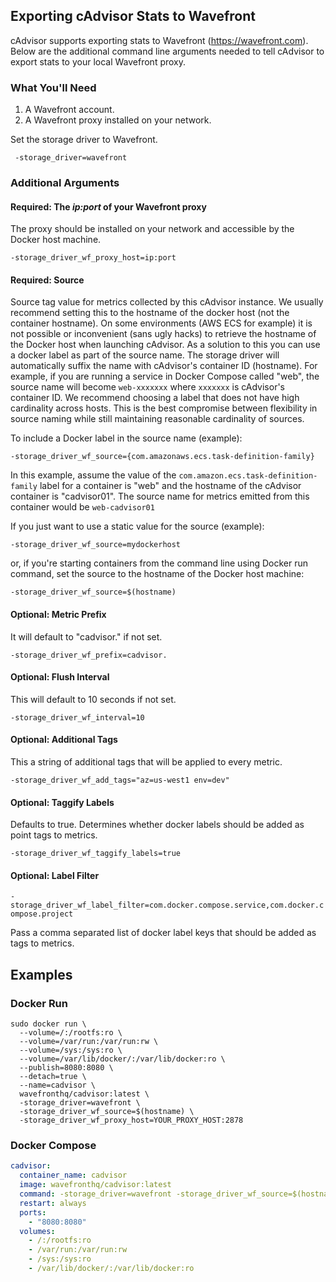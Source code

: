 
## Exporting cAdvisor Stats to Wavefront

cAdvisor supports exporting stats to Wavefront (https://wavefront.com). Below are the additional command line arguments needed to tell cAdvisor to export stats to your local Wavefront proxy.

### What You'll Need
1. A Wavefront account.
2. A Wavefront proxy installed on your network.

Set the storage driver to Wavefront.

` -storage_driver=wavefront`

### Additional Arguments

#### Required: The *ip:port* of your Wavefront proxy

The proxy should be installed on your network and accessible by the Docker host machine.

 `-storage_driver_wf_proxy_host=ip:port`

#### Required: Source

Source tag value for metrics collected by this cAdvisor instance. We usually recommend setting this to the hostname of the docker host (not the container hostname). On some environments
(AWS ECS for example) it is not possible or inconvenient (sans ugly hacks) to retrieve the hostname of the Docker host when launching cAdvisor. As a solution to this you can use a docker label
as part of the source name. The storage driver will automatically suffix the name with cAdvisor's container ID (hostname). For example, if you are running a service in Docker Compose called "web",
the source name will become `web-xxxxxxx` where `xxxxxxx` is cAdvisor's container ID. We recommend choosing a label that does not have high cardinality across hosts.
This is the best compromise between flexibility in source naming while still maintaining reasonable cardinality of sources.

To include a Docker label in the source name (example):

`-storage_driver_wf_source={com.amazonaws.ecs.task-definition-family}`

In this example, assume the value of the `com.amazon.ecs.task-definition-family` label for a container is "web" and the hostname of the cAdvisor container is "cadvisor01". The source name for metrics emitted from this container would be `web-cadvisor01`

If you just want to use a static value for the source (example):

`-storage_driver_wf_source=mydockerhost`

or, if you're starting containers from the command line using Docker run command, set the source to the hostname of the Docker host machine:

`-storage_driver_wf_source=$(hostname)`

#### Optional: Metric Prefix

It will default to "cadvisor." if not set.

`-storage_driver_wf_prefix=cadvisor.`

#### Optional: Flush Interval

This will default to 10 seconds if not set.

`-storage_driver_wf_interval=10`

#### Optional: Additional Tags

This a string of additional tags that will be applied to every metric.

`-storage_driver_wf_add_tags="az=us-west1 env=dev"`

#### Optional: Taggify Labels

Defaults to true. Determines whether docker labels should be added as point tags to metrics.

`-storage_driver_wf_taggify_labels=true`

#### Optional: Label Filter

`-storage_driver_wf_label_filter=com.docker.compose.service,com.docker.compose.project`

Pass a comma separated list of docker label keys that should be added as tags to metrics.

## Examples

### Docker Run

```shell
sudo docker run \
  --volume=/:/rootfs:ro \
  --volume=/var/run:/var/run:rw \
  --volume=/sys:/sys:ro \
  --volume=/var/lib/docker/:/var/lib/docker:ro \
  --publish=8080:8080 \
  --detach=true \
  --name=cadvisor \
  wavefronthq/cadvisor:latest \
  -storage_driver=wavefront \
  -storage_driver_wf_source=$(hostname) \
  -storage_driver_wf_proxy_host=YOUR_PROXY_HOST:2878
```

### Docker Compose

```yaml
cadvisor:
  container_name: cadvisor
  image: wavefronthq/cadvisor:latest
  command: -storage_driver=wavefront -storage_driver_wf_source=$(hostname) -storage_driver_wf_proxy_host=YOUR_PROXY_HOST:2878
  restart: always
  ports:
    - "8080:8080"
  volumes:
    - /:/rootfs:ro
    - /var/run:/var/run:rw
    - /sys:/sys:ro
    - /var/lib/docker/:/var/lib/docker:ro
```
